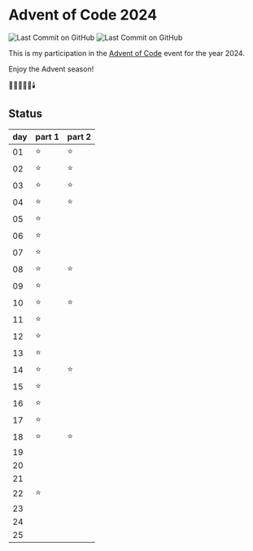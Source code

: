 # Advent of Code 2024

![Last Commit on GitHub](https://img.shields.io/github/license/piscilus/aoc24)
![Last Commit on GitHub](https://img.shields.io/github/last-commit/piscilus/aoc24)

This is my participation in the [Advent of Code](https://adventofcode.com/2024)
event for the year 2024.

Enjoy the Advent season!

🌟🎄🎅🎁🔔🕯️

## Status

| day | part 1 | part 2 |
|-----|--------|--------|
| 01  | ⭐      | ⭐      |
| 02  | ⭐      | ⭐      |
| 03  | ⭐      | ⭐      |
| 04  | ⭐      | ⭐      |
| 05  | ⭐      |        |
| 06  | ⭐      |        |
| 07  | ⭐      |        |
| 08  | ⭐      | ⭐      |
| 09  | ⭐      |        |
| 10  | ⭐      | ⭐      |
| 11  | ⭐      |        |
| 12  | ⭐      |        |
| 13  | ⭐      |        |
| 14  | ⭐      | ⭐      |
| 15  | ⭐      |        |
| 16  | ⭐      |        |
| 17  | ⭐      |        |
| 18  | ⭐      | ⭐      |
| 19  |        |        |
| 20  |        |        |
| 21  |        |        |
| 22  | ⭐      |        |
| 23  |        |        |
| 24  |        |        |
| 25  |        |        |

